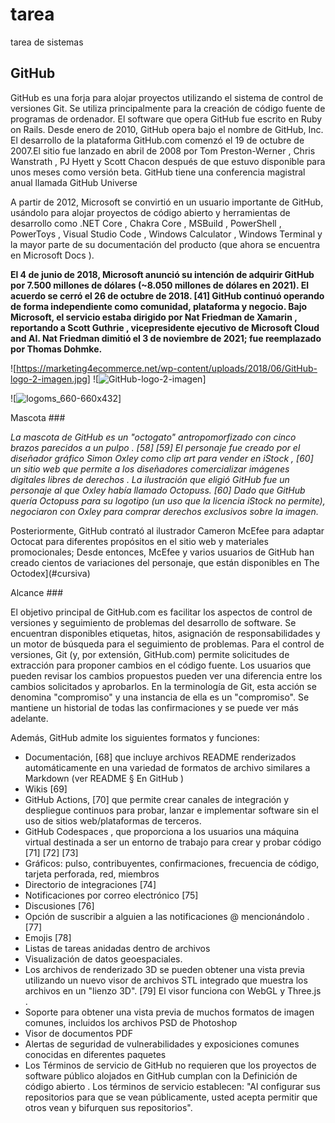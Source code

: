 # tarea
tarea de sistemas

## GitHub

GitHub es una forja para alojar proyectos utilizando el sistema de control de versiones Git. Se utiliza principalmente para la creación de código fuente de programas de ordenador. El software que opera GitHub fue escrito en Ruby on Rails. Desde enero de 2010, GitHub opera bajo el nombre de GitHub, Inc.
El desarrollo de la plataforma GitHub.com comenzó el 19 de octubre de 2007.El sitio fue lanzado en abril de 2008 por Tom Preston-Werner , Chris Wanstrath , PJ Hyett y Scott Chacon después de que estuvo disponible para unos meses como versión beta.  GitHub tiene una conferencia magistral anual llamada GitHub Universe

A partir de 2012, Microsoft se convirtió en un usuario importante de GitHub, usándolo para alojar proyectos de código abierto y herramientas de desarrollo como .NET Core , Chakra Core , MSBuild , PowerShell , PowerToys , Visual Studio Code , Windows Calculator , Windows Terminal y la mayor parte de su documentación del producto (que ahora se encuentra en Microsoft Docs ). 

**El 4 de junio de 2018, Microsoft anunció su intención de adquirir GitHub por 7.500 millones de dólares (~8.050 millones de dólares en 2021). El acuerdo se cerró el 26 de octubre de 2018. [41] GitHub continuó operando de forma independiente como comunidad, plataforma y negocio.  Bajo Microsoft, el servicio estaba dirigido por Nat Friedman de Xamarin , reportando a Scott Guthrie , vicepresidente ejecutivo de Microsoft Cloud and AI. Nat Friedman dimitió el 3 de noviembre de 2021; fue reemplazado por Thomas Dohmke.**

![https://marketing4ecommerce.net/wp-content/uploads/2018/06/GitHub-logo-2-imagen.jpg]
![![GitHub-logo-2-imagen](https://github.com/andre12941/tarea/assets/61563288/a5f31852-af0b-433a-b04a-d972921aebc0)]

![![logoms_660-660x432](https://github.com/andre12941/tarea/assets/61563288/63da6c31-f508-4f98-9883-3b045359c95f)]


Mascota ###

*La mascota de GitHub es un "octogato" antropomorfizado con cinco brazos parecidos a un pulpo . [58] [59] El personaje fue creado por el diseñador gráfico Simon Oxley como clip art para vender en iStock , [60] un sitio web que permite a los diseñadores comercializar imágenes digitales libres de derechos . La ilustración que eligió GitHub fue un personaje al que Oxley había llamado Octopuss. [60] Dado que GitHub quería Octopuss para su logotipo (un uso que la licencia iStock no permite), negociaron con Oxley para comprar derechos exclusivos sobre la imagen.*

Posteriormente, GitHub contrató al ilustrador Cameron McEfee para adaptar Octocat para diferentes propósitos en el sitio web y materiales promocionales; Desde entonces, McEfee y varios usuarios de GitHub han creado cientos de variaciones del personaje, que están disponibles en The Octodex](#cursiva)

Alcance ###

El objetivo principal de GitHub.com es facilitar los aspectos de control de versiones y seguimiento de problemas del desarrollo de software. Se encuentran disponibles etiquetas, hitos, asignación de responsabilidades y un motor de búsqueda para el seguimiento de problemas. Para el control de versiones, Git (y, por extensión, GitHub.com) permite solicitudes de extracción para proponer cambios en el código fuente. Los usuarios que pueden revisar los cambios propuestos pueden ver una diferencia entre los cambios solicitados y aprobarlos. En la terminología de Git, esta acción se denomina "compromiso" y una instancia de ella es un "compromiso". Se mantiene un historial de todas las confirmaciones y se puede ver más adelante.

Además, GitHub admite los siguientes formatos y funciones:

- Documentación, [68] que incluye archivos README renderizados automáticamente en una variedad de formatos de archivo similares a Markdown (ver README § En GitHub )
- Wikis [69]
- GitHub Actions, [70] que permite crear canales de integración y despliegue continuos para probar, lanzar e implementar software sin el uso de sitios web/plataformas de terceros.
- GitHub Codespaces , que proporciona a los usuarios una máquina virtual destinada a ser un entorno de trabajo para crear y probar código [71] [72] [73]
- Gráficos: pulso, contribuyentes, confirmaciones, frecuencia de código, tarjeta perforada, red, miembros
- Directorio de integraciones [74]
- Notificaciones por correo electrónico [75]
- Discusiones [76]
- Opción de suscribir a alguien a las notificaciones @ mencionándolo . [77]
- Emojis [78]
- Listas de tareas anidadas dentro de archivos
- Visualización de datos geoespaciales.
- Los archivos de renderizado 3D se pueden obtener una vista previa utilizando un nuevo visor de archivos STL integrado que muestra los archivos en un "lienzo 3D". [79] El visor funciona con WebGL y Three.js .
- Soporte para obtener una vista previa de muchos formatos de imagen comunes, incluidos los archivos PSD de Photoshop
- Visor de documentos PDF
- Alertas de seguridad de vulnerabilidades y exposiciones comunes conocidas en diferentes paquetes
- Los Términos de servicio de GitHub no requieren que los proyectos de software público alojados en GitHub cumplan con la Definición de código abierto . Los términos de servicio establecen: "Al configurar sus repositorios para que se vean públicamente, usted acepta permitir que otros vean y bifurquen sus repositorios".
